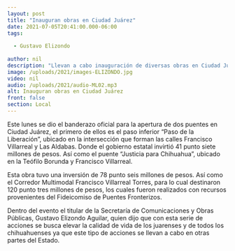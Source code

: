 ```yaml
---
layout: post
title: "Inauguran obras en Ciudad Juárez"
date: 2021-07-05T20:41:00.000-06:00
tags:
  
  - Gustavo Elizondo
  
author: nil
description: "Llevan a cabo inauguración de diversas obras en Ciudad Juárez."
image: /uploads/2021/images-ELIZONDO.jpg
video: nil
audio: /uploads/2021/audio-ML02.mp3
alt: Inauguran obras en Ciudad Juárez
front: false
section: Local
---
```


Este lunes se dio el banderazo oficial para la apertura de dos puentes en Ciudad Juárez, el primero de ellos es el paso inferior “Paso de la Liberación”, ubicado en la intersección que forman las calles Francisco Villarreal y Las Aldabas. Donde el gobierno estatal invirtió 41 punto siete millones de pesos. Así como el puente “Justicia para Chihuahua”, ubicado en la Teófilo Borunda y Francisco Villarreal.

Esta obra tuvo una inversión de 78 punto seis millones de pesos. Así como el Corredor Multimodal Francisco Villarreal Torres, para lo cual destinaron 120 punto tres millones de pesos, los cuales fueron realizados con recursos provenientes del Fideicomiso de Puentes Fronterizos.

Dentro del evento el titular de la Secretaría de Comunicaciones y Obras Públicas, Gustavo Elizondo Aguilar, quien dijo que con esta serie de acciones se busca elevar la calidad de vida de los juarenses y de todos los chihuahuenses ya que este tipo de acciones se llevan a cabo en otras partes del Estado.
